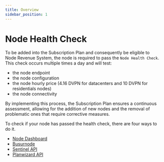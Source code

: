 ```yaml
---
title: Overview
sidebar_position: 1
---
```


# Node Health Check

To be added into the Subscription Plan and consequently be eligible to Node Revenue System, the node is required to pass the `Node Health Check`.
This check occurs multiple times a day and will test:
- the node endpoint
- the node configuration
- the node hourly price (4.16 DVPN for datacenters and 10 DVPN for residentials nodes)
- the node connectivity

By implementing this process, the Subscription Plan ensures a continuous assessment, allowing for the addition of new nodes and the removal of problematic ones that require corrective measures.

To check if your node has passed the health check, there are four ways to do it.

- [Node Dashboard](/nodes/health-check/node-dashboard)
- [Busurnode](/nodes/health-check/busurnode)
- [Sentinel API](/nodes/health-check/sentinel-api)
- [Planwizard API](/nodes/health-check/plan-wizard)